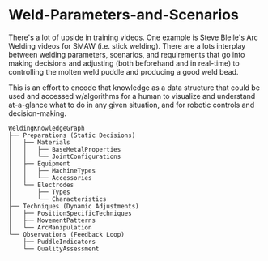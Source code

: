 # Weld-Parameters-and-Scenarios

There's a lot of upside in training videos.  One example is Steve Bleile's Arc Welding videos for SMAW (i.e. stick welding).  There are a lots interplay between welding parameters, scenarios, and requirements that go into making decisions and adjusting (both beforehand and in real-time) to controlling the molten weld puddle and producing a good weld bead. 

This is an effort to encode that knowledge as a data structure that could be used and accessed w/algorithms for a human to visualize and understand at-a-glance what to do in any given situation, and for robotic controls and decision-making.

```
WeldingKnowledgeGraph
├── Preparations (Static Decisions)
│   ├── Materials
│   │   ├── BaseMetalProperties
│   │   └── JointConfigurations
│   ├── Equipment
│   │   ├── MachineTypes
│   │   └── Accessories
│   └── Electrodes
│       ├── Types
│       └── Characteristics
├── Techniques (Dynamic Adjustments)
│   ├── PositionSpecificTechniques
│   ├── MovementPatterns
│   └── ArcManipulation
└── Observations (Feedback Loop)
    ├── PuddleIndicators
    └── QualityAssessment
```